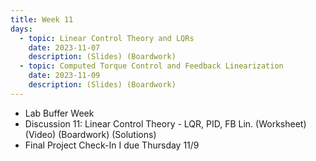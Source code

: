 ```yaml
---
title: Week 11
days:
  - topic: Linear Control Theory and LQRs
    date: 2023-11-07
    description: (Slides) (Boardwork)
  - topic: Computed Torque Control and Feedback Linearization
    date: 2023-11-09
    description: (Slides) (Boardwork)
---
```


- Lab Buffer Week
- Discussion 11: Linear Control Theory - LQR, PID, FB Lin. (Worksheet) (Video) (Boardwork) (Solutions)
- Final Project Check-In I due Thursday 11/9

<a id="Week12"></a>